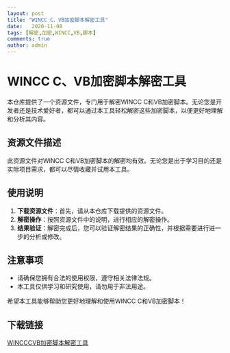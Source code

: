 ```yaml
---
layout: post
title: "WINCC C、VB加密脚本解密工具"
date:   2020-11-08
tags: [解密,加密,WINCC,VB,脚本]
comments: true
author: admin
---
```

# WINCC C、VB加密脚本解密工具

本仓库提供了一个资源文件，专门用于解密WINCC C和VB加密脚本。无论您是开发者还是技术爱好者，都可以通过本工具轻松解密这些加密脚本，以便更好地理解和分析其内容。

## 资源文件描述

此资源文件对WINCC C和VB加密脚本的解密均有效。无论您是出于学习目的还是实际项目需求，都可以尽情收藏并试用本工具。

## 使用说明

1. **下载资源文件**：首先，请从本仓库下载提供的资源文件。
2. **解密操作**：按照资源文件中的说明，进行相应的解密操作。
3. **结果验证**：解密完成后，您可以验证解密结果的正确性，并根据需要进行进一步的分析或修改。

## 注意事项

- 请确保您拥有合法的使用权限，遵守相关法律法规。
- 本工具仅供学习和研究使用，请勿用于非法用途。

希望本工具能够帮助您更好地理解和使用WINCC C和VB加密脚本！

## 下载链接

[WINCCCVB加密脚本解密工具](https://pan.quark.cn/s/d192317eda27)